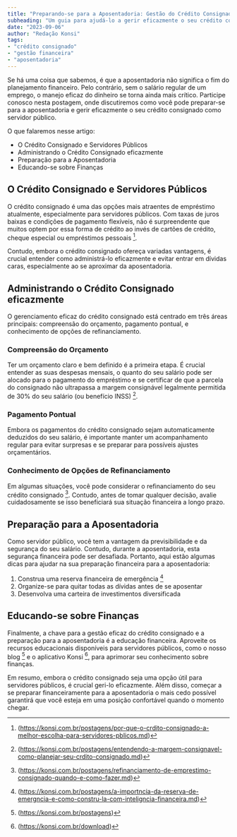 ```yaml
---
title: "Preparando-se para a Aposentadoria: Gestão do Crédito Consignado para Servidores Públicos"
subheading: "Um guia para ajudá-lo a gerir eficazmente o seu crédito consignado como servidor público e se preparar para a aposentadoria."
date: "2023-09-06"
author: "Redação Konsi"
tags:
- "crédito consignado"
- "gestão financeira"
- "aposentadoria"
---
```


Se há uma coisa que sabemos, é que a aposentadoria não significa o fim do planejamento financeiro. Pelo contrário, sem o salário regular de um emprego, o manejo eficaz do dinheiro se torna ainda mais crítico. Participe conosco nesta postagem, onde discutiremos como você pode preparar-se para a aposentadoria e gerir eficazmente o seu crédito consignado como servidor público.

O que falaremos nesse artigo:

- O Crédito Consignado e Servidores Públicos
- Administrando o Crédito Consignado eficazmente
- Preparação para a Aposentadoria
- Educando-se sobre Finanças

## O Crédito Consignado e Servidores Públicos

O crédito consignado é uma das opções mais atraentes de empréstimo atualmente, especialmente para servidores públicos. Com taxas de juros baixas e condições de pagamento flexíveis, não é surpreendente que muitos optem por essa forma de crédito ao invés de cartões de crédito, cheque especial ou empréstimos pessoais [^1^].
 
Contudo, embora o crédito consignado ofereça variadas vantagens, é crucial entender como administrá-lo eficazmente e evitar entrar em dívidas caras, especialmente ao se aproximar da aposentadoria.

[^1^]: (https://konsi.com.br/postagens/por-que-o-crdito-consignado-a-melhor-escolha-para-servidores-pblicos.md)

## Administrando o Crédito Consignado eficazmente

O gerenciamento eficaz do crédito consignado está centrado em três áreas principais: compreensão do orçamento, pagamento pontual, e conhecimento de opções de refinanciamento.

### Compreensão do Orçamento

Ter um orçamento claro e bem definido é a primeira etapa. É crucial entender as suas despesas mensais, o quanto do seu salário pode ser alocado para o pagamento do empréstimo e se certificar de que a parcela do consignado não ultrapassa a margem consignável legalmente permitida de 30% do seu salário (ou benefício INSS) [^2^].

[^2^]: (https://konsi.com.br/postagens/entendendo-a-margem-consignavel-como-planejar-seu-crdito-consignado.md)

### Pagamento Pontual

Embora os pagamentos do crédito consignado sejam automaticamente deduzidos do seu salário, é importante manter um acompanhamento regular para evitar surpresas e se preparar para possíveis ajustes orçamentários.

### Conhecimento de Opções de Refinanciamento

Em algumas situações, você pode considerar o refinanciamento do seu crédito consignado [^3^]. Contudo, antes de tomar qualquer decisão, avalie cuidadosamente se isso beneficiará sua situação financeira a longo prazo.

[^3^]: (https://konsi.com.br/postagens/refinanciamento-de-emprestimo-consignado-quando-e-como-fazer.md)

## Preparação para a Aposentadoria

Como servidor público, você tem a vantagem da previsibilidade e da segurança do seu salário. Contudo, durante a aposentadoria, esta segurança financeira pode ser desafiada. Portanto, aqui estão algumas dicas para ajudar na sua preparação financeira para a aposentadoria:

1. Construa uma reserva financeira de emergência [^4^]
2. Organize-se para quitar todas as dívidas antes de se aposentar
3. Desenvolva uma carteira de investimentos diversificada

[^4^]: (https://konsi.com.br/postagens/a-importncia-da-reserva-de-emergncia-e-como-constru-la-com-inteligncia-financeira.md)

## Educando-se sobre Finanças

Finalmente, a chave para a gestão eficaz do crédito consignado e a preparação para a aposentadoria é a educação financeira. Aproveite os recursos educacionais disponíveis para servidores públicos, como o nosso blog [^5^] e o aplicativo Konsi [^6^], para aprimorar seu conhecimento sobre finanças.

[^5^]: (https://konsi.com.br/postagens)
[^6^]: (https://konsi.com.br/download)

Em resumo, embora o crédito consignado seja uma opção útil para servidores públicos, é crucial geri-lo eficazmente. Além disso, começar a se preparar financeiramente para a aposentadoria o mais cedo possível garantirá que você esteja em uma posição confortável quando o momento chegar.